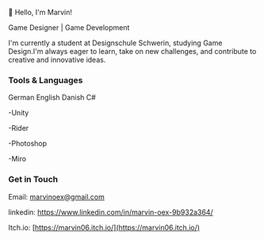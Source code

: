 👋 Hello, I'm Marvin!

Game Designer | Game Development 

I'm currently a student at Designschule Schwerin, 
studying Game Design.I'm always eager to learn, 
take on new challenges, and contribute to creative and innovative ideas.

### Tools & Languages
German
English
Danish
C#

-Unity

-Rider

-Photoshop

-Miro

### Get in Touch

Email: marvinoex@gmail.com

linkedin: https://www.linkedin.com/in/marvin-oex-9b932a364/

Itch.io: [https://marvin06.itch.io/](https://marvin06.itch.io/)
